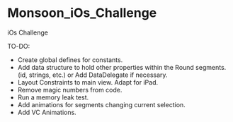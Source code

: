 Monsoon_iOs_Challenge
=====================

iOs Challenge

TO-DO:

* Create global defines for constants.
* Add data structure to hold other properties within the Round segments. (id, strings, etc.) or Add DataDelegate if necessary.
* Layout Constraints to main view. Adapt for iPad.
* Remove magic numbers from code.
* Run a memory leak test.
* Add animations for segments changing current selection.
* Add VC Animations.
